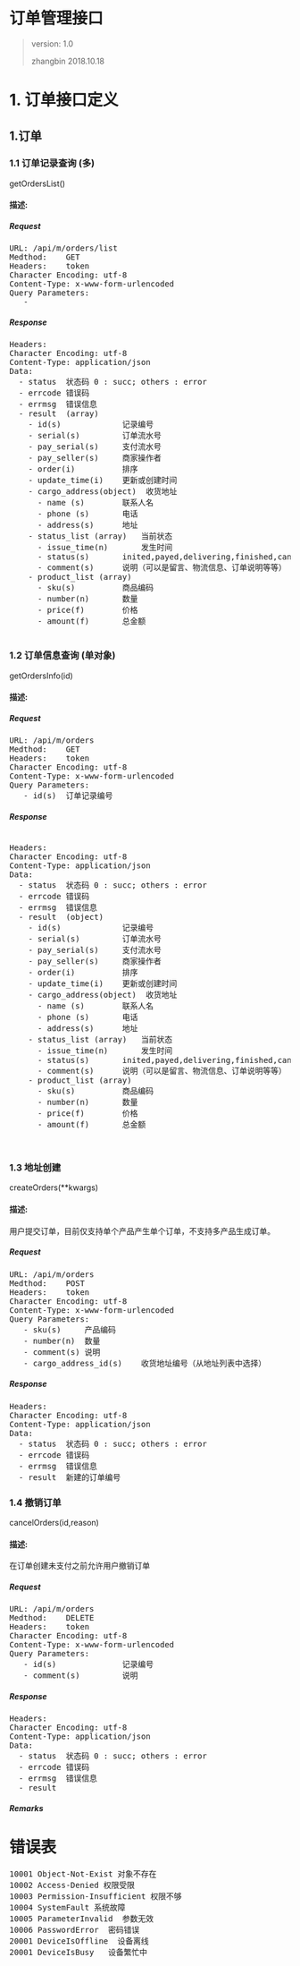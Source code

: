 # 订单管理接口

> version: 1.0  
> 
> zhangbin  2018.10.18


# 1. 订单接口定义

<span id="1.1"/>

## 1.订单 
### 1.1 订单记录查询 (多)

getOrdersList()

#### 描述:


##### Request
<pre>
URL: /api/m/orders/list
Medthod:    GET
Headers:    token
Character Encoding: utf-8
Content-Type: x-www-form-urlencoded
Query Parameters:
   - 
</pre>
	   				
##### Response
<pre>
Headers:
Character Encoding: utf-8
Content-Type: application/json
Data: 
  - status	状态码 0 : succ; others : error  
  - errcode	错误码
  - errmsg	错误信息
  - result	(array)
    - id(s)             记录编号
    - serial(s)         订单流水号
    - pay_serial(s)     支付流水号
    - pay_seller(s)     商家操作者
    - order(i)          排序
    - update_time(i)    更新或创建时间
    - cargo_address(object)  收货地址
      - name (s)        联系人名
      - phone (s)       电话
      - address(s)      地址
    - status_list (array)   当前状态
      - issue_time(n)       发生时间
      - status(s)       inited,payed,delivering,finished,cancelled
      - comment(s)      说明（可以是留言、物流信息、订单说明等等）
    - product_list (array)
      - sku(s)          商品编码
      - number(n)       数量
      - price(f)        价格
      - amount(f)       总金额
    
</pre>

### 1.2 订单信息查询 (单对象)

getOrdersInfo(id)

#### 描述:


##### Request
<pre>
URL: /api/m/orders
Medthod:    GET
Headers:    token
Character Encoding: utf-8
Content-Type: x-www-form-urlencoded
Query Parameters:
   - id(s)  订单记录编号
</pre>
	   				
##### Response

<pre>

Headers:
Character Encoding: utf-8
Content-Type: application/json
Data: 
  - status	状态码 0 : succ; others : error  
  - errcode	错误码
  - errmsg	错误信息
  - result	(object)
    - id(s)             记录编号
    - serial(s)         订单流水号
    - pay_serial(s)     支付流水号
    - pay_seller(s)     商家操作者
    - order(i)          排序
    - update_time(i)    更新或创建时间
    - cargo_address(object)  收货地址
      - name (s)        联系人名
      - phone (s)       电话
      - address(s)      地址
    - status_list (array)   当前状态
      - issue_time(n)       发生时间
      - status(s)       inited,payed,delivering,finished,cancelled
      - comment(s)      说明（可以是留言、物流信息、订单说明等等）
    - product_list (array)
      - sku(s)          商品编码
      - number(n)       数量
      - price(f)        价格
      - amount(f)       总金额


</pre>

### 1.3 地址创建

createOrders(**kwargs)

#### 描述:
用户提交订单，目前仅支持单个产品产生单个订单，不支持多产品生成订单。

##### Request
<pre>
URL: /api/m/orders
Medthod:    POST
Headers:    token
Character Encoding: utf-8
Content-Type: x-www-form-urlencoded
Query Parameters:
   - sku(s)     产品编码
   - number(n)  数量
   - comment(s) 说明
   - cargo_address_id(s)    收货地址编号（从地址列表中选择）
</pre>
	   				
##### Response
<pre>
Headers:
Character Encoding: utf-8
Content-Type: application/json
Data: 
  - status	状态码 0 : succ; others : error  
  - errcode	错误码
  - errmsg	错误信息
  - result	新建的订单编号
</pre>


### 1.4 撤销订单

cancelOrders(id,reason)

#### 描述:
在订单创建未支付之前允许用户撤销订单

##### Request
<pre>
URL: /api/m/orders
Medthod:    DELETE
Headers:    token
Character Encoding: utf-8
Content-Type: x-www-form-urlencoded
Query Parameters:
   - id(s)              记录编号 
   - comment(s)         说明
</pre>
	   				
##### Response
<pre>
Headers:
Character Encoding: utf-8
Content-Type: application/json
Data: 
  - status	状态码 0 : succ; others : error  
  - errcode	错误码
  - errmsg	错误信息
  - result	
</pre>

##### Remarks



# 错误表
<pre>
10001 Object-Not-Exist 对象不存在
10002 Access-Denied 权限受限
10003 Permission-Insufficient 权限不够
10004 SystemFault 系统故障 
10005 ParameterInvalid  参数无效
10006 PasswordError  密码错误
20001 DeviceIsOffline  设备离线
20001 DeviceIsBusy   设备繁忙中

</pre>